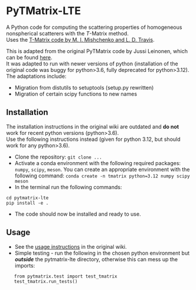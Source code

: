 # PyTMatrix-LTE

A Python code for computing the scattering properties of homogeneous nonspherical scatterers with the _T_-Matrix method.\
Uses the [T-Matrix code by M. I. Mishchenko and L. D. Travis](http://www.giss.nasa.gov/staff/mmishchenko/t_matrix.html).

This is adapted from the original PyTMatrix code by Jussi Leinonen, which can be found [here](https://github.com/jleinonen/pytmatrix).\
It was adapted to run with newer versions of python (installation of the original code was buggy for python>3.6, fully deprecated for python>3.12).\
The adaptations include:

- Migration from distutils to setuptools (setup.py rewritten)
- Migration of certain scipy functions to new names

## Installation

The installation instructions in the original wiki are outdated and **do not** work for recent python versions (python>3.6).\
Use the following instructions instead (given for python 3.12, but should work for any python>3.6).

- Clone the repository: `git clone ...`
- Activate a conda environment with the following required packages: `numpy`, `scipy`, `meson`. You can create an appropriate environment with the following command: `conda create -n tmatrix python=3.12 numpy scipy meson`
- In the terminal run the following commands:

```
cd pytmatrix-lte
pip install -e .
```

- The code should now be installed and ready to use.

## Usage

- See the [usage instructions](https://github.com/jleinonen/pytmatrix/wiki) in the original wiki.
- Simple testing - run the following in the chosen python environment but ***outside*** the pytmatrix-lte directory, otherwise this can mess up the imports:

```
   from pytmatrix.test import test_tmatrix
   test_tmatrix.run_tests()
```
